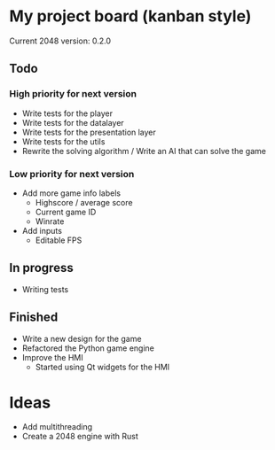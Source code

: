 # My project board (kanban style)
Current 2048 version: 0.2.0

## Todo
### High priority for next version
- Write tests for the player
- Write tests for the datalayer
- Write tests for the presentation layer
- Write tests for the utils
- Rewrite the solving algorithm / Write an AI that can solve the game

### Low priority for next version
- Add more game info labels
	- Highscore / average score
	- Current game ID
	- Winrate
- Add inputs
	- Editable FPS

## In progress
- Writing tests

## Finished
- Write a new design for the game
- Refactored the Python game engine
- Improve the HMI
	- Started using Qt widgets for the HMI

# Ideas
- Add multithreading
- Create a 2048 engine with Rust


